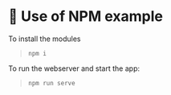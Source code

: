 # 🚀 Use of NPM example

To install the modules
> `npm i`

To run the webserver and start the app:
> `npm run serve`